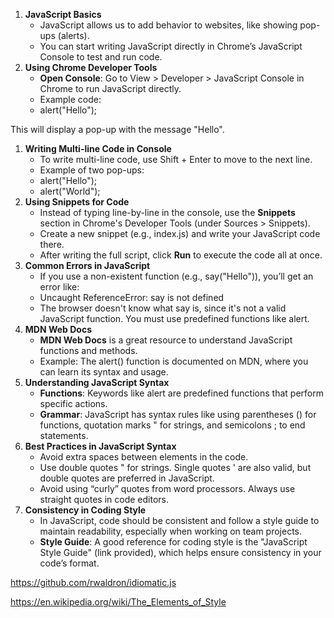 1. **JavaScript Basics**
    - JavaScript allows us to add behavior to websites, like showing pop-ups (alerts).
    - You can start writing JavaScript directly in Chrome’s JavaScript Console to test and run code.
2. **Using Chrome Developer Tools**
    - **Open Console**: Go to View > Developer > JavaScript Console in Chrome to run JavaScript directly.
    - Example code:
    - alert("Hello");

This will display a pop-up with the message "Hello".

1. **Writing Multi-line Code in Console**
    - To write multi-line code, use Shift + Enter to move to the next line.
    - Example of two pop-ups:
    - alert("Hello");
    - alert("World");
2. **Using Snippets for Code**
    - Instead of typing line-by-line in the console, use the **Snippets** section in Chrome's Developer Tools (under Sources > Snippets).
    - Create a new snippet (e.g., index.js) and write your JavaScript code there.
    - After writing the full script, click **Run** to execute the code all at once.
3. **Common Errors in JavaScript**
    - If you use a non-existent function (e.g., say("Hello")), you’ll get an error like:
    - Uncaught ReferenceError: say is not defined
    - The browser doesn't know what say is, since it's not a valid JavaScript function. You must use predefined functions like alert.
4. **MDN Web Docs**
    - **MDN Web Docs** is a great resource to understand JavaScript functions and methods.
    - Example: The alert() function is documented on MDN, where you can learn its syntax and usage.
5. **Understanding JavaScript Syntax**
    - **Functions**: Keywords like alert are predefined functions that perform specific actions.
    - **Grammar**: JavaScript has syntax rules like using parentheses () for functions, quotation marks " for strings, and semicolons ; to end statements.
6. **Best Practices in JavaScript Syntax**
    - Avoid extra spaces between elements in the code.
    - Use double quotes " for strings. Single quotes ' are also valid, but double quotes are preferred in JavaScript.
    - Avoid using “curly” quotes from word processors. Always use straight quotes in code editors.
7. **Consistency in Coding Style**
    - In JavaScript, code should be consistent and follow a style guide to maintain readability, especially when working on team projects.
    - **Style Guide**: A good reference for coding style is the "JavaScript Style Guide" (link provided), which helps ensure consistency in your code’s format.

<https://github.com/rwaldron/idiomatic.js>

<https://en.wikipedia.org/wiki/The_Elements_of_Style>